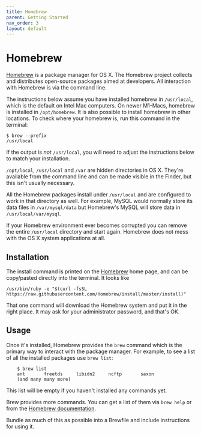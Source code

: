 ```yaml
---
title: Homebrew
parent: Getting Started
nav_order: 3
layout: default
---
```


# Homebrew

[Homebrew](https://brew.sh/) is a package manager for OS X. The Homebrew
project collects and distributes open-source packages aimed at
developers. All interaction with Homebrew is via the command line.

<div class="sidebar">

The instructions below assume you have installed 
homebrew in `/usr/local`, which is the default on Intel Mac computers. On 
newer M1-Macs, homebrew is installed in `/opt/homebrew`. It is also possible 
to install homebrew in other locations. To check where your homebrew is, run 
this command in the terminal:

```shell
$ brew --prefix
/usr/local
```

If the output is _not_ `/usr/local`, you will need to adjust the
instructions below to match your installation.

</div>

<div class="sidebar">

`/opt/local`, `/usr/local` and `/var` are hidden directories in OS X. They're
available from the command line and can be made visible in the Finder,
but this isn't usually necessary.

</div>

All the Homebrew packages install under `/usr/local` and are configured
to work in that directory as well. For example, MySQL would normally
store its data files in `/var/mysql/data` but Homebrew's MySQL will
store data in `/usr/local/var/mysql`.

If your Homebrew environment ever becomes corrupted you can remove the
entire `/usr/local` directory and start again. Homebrew does not mess
with the OS X system applications at all.

## Installation

The install command is printed on the [Homebrew](https://brew.sh/) home
page, and can be copy/pasted directly into the terminal. It looks like

``` console
/usr/bin/ruby -e "$(curl -fsSL https://raw.githubusercontent.com/Homebrew/install/master/install)"
```

That one command will download the Homebrew system and put it in the
right place. It may ask for your administrator password, and that's OK.

## Usage

Once it's installed, Homebrew provides the `brew` command which is the
primary way to interact with the package manager. For example, to see a
list of all the installed packages use `brew list`:
```console
    $ brew list
    ant       freetds     libidn2     ncftp       saxon
    (and many many more)
```

This list will be empty if you haven't installed any commands yet.

Brew provides more commands. You can get a list of them via `brew help`
or from the [Homebrew documentation](https://docs.brew.sh/).

<div class="todo">

Bundle as much of this as possible into a Brewfile and include
instructions for using it.

</div>
